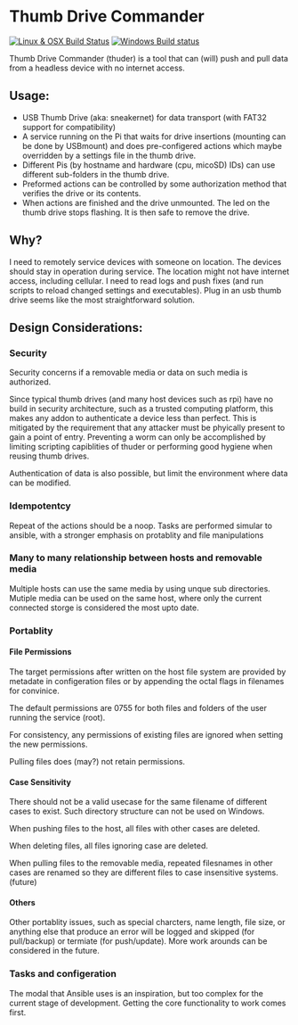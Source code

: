# Thumb Drive Commander 

[![Linux & OSX Build Status](https://travis-ci.org/xiegeo/thuder.svg?branch=master)](https://travis-ci.org/xiegeo/thuder)
[![Windows Build status](https://ci.appveyor.com/api/projects/status/bunpw2d87nm0vks5?svg=true)](https://ci.appveyor.com/project/xiegeo/thuder)



Thumb Drive Commander (thuder) is a tool that can (will) push and pull data from a headless device with no internet access. 

## Usage:

- USB Thumb Drive (aka: sneakernet) for data transport (with FAT32 support for compatibility)
- A service running on the Pi that waits for drive insertions (mounting can be done by USBmount) and does pre-configered actions which maybe overridden by a settings file in the thumb drive.
- Different Pis (by hostname and hardware (cpu, micoSD) IDs) can use different sub-folders in the thumb drive.
- Preformed actions can be controlled by some authorization method that verifies the drive or its contents.
- When actions are finished and the drive unmounted. The led on the thumb drive stops flashing. It is then safe to remove the drive.

## Why?

I need to remotely service devices with someone on location. The devices should stay in operation during service. The location might not have internet access, including cellular. I need to read logs and push fixes (and run scripts to reload changed settings and executables). Plug in an usb thumb drive seems like the most straightforward solution.


## Design Considerations:

### Security 

Security concerns if a removable media or data on such media is authorized. 

Since typical thumb drives (and many host devices such as rpi) have no build in security architecture, such as a trusted computing platform, this makes any addon to authenticate a device less than perfect. This is mitigated by the requirement that any attacker must be phyically present to gain a point of entry. Preventing a worm can only be accomplished by limiting scripting capiblities of thuder or performing good hygiene when reusing thumb drives.

Authentication of data is also possible, but limit the environment where data can be modified.

### Idempotentcy

Repeat of the actions should be a noop. Tasks are performed simular to ansible, with a stronger emphasis on protablity and file manipulations 

### Many to many relationship between hosts and removable media

Multiple hosts can use the same media by using unque sub directories. Mutiple media can be used on the same host, where only the current connected storge is considered the most upto date. 

### Portablity

#### File Permissions

The target permissions after written on the host file system are provided by metadate in configeration files or by appending the octal flags in filenames for convinice.

The default permissions are 0755 for both files and folders of the user running the service (root).

For consistency, any permissions of existing files are ignored when setting the new permissions.

Pulling files does (may?) not retain permissions.

#### Case Sensitivity

There should not be a valid usecase for the same filename of different cases to exist. Such directory structure can not be used on Windows.

When pushing files to the host, all files with other cases are deleted.

When deleting files, all files ignoring case are deleted.

When pulling files to the removable media, repeated filesnames in other cases are renamed so they are different files to case insensitive systems. (future)

#### Others

Other portablity issues, such as special charcters, name length, file size, or anything else that produce an error will be logged and skipped (for pull/backup) or termiate (for push/update). More work arounds can be considered in the future. 

### Tasks and configeration

The modal that Ansible uses is an inspiration, but too complex for the current stage of development. Getting the core functionality to work comes first.